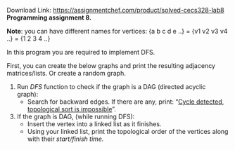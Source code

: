 Download Link: https://assignmentchef.com/product/solved-cecs328-lab8
<br>
<strong>Programming assignment 8. </strong>

<strong>Note</strong>: you can have different names for vertices: {a b c d e ..} = {v1 v2 v3 v4 ..} = {1 2 3 4 ..}




In this program you are required to implement DFS.

First, you can create the below graphs and print the resulting adjacency matrices/lists. Or create a random graph.




<ol>

 <li>Run <em>DFS </em>function to check if the graph is a DAG (directed acyclic graph):</li>

 <li style="list-style-type: none;">

  <ul>

   <li>Search for backward edges. If there are any, print: “<u>Cycle detected, topological sort is impossible</u>”.</li>

  </ul></li>

 <li>If the graph is DAG, (while running DFS):

  <ul>

   <li>Insert the vertex into a linked list as it finishes.</li>

   <li>Using your linked list, print the topological order of the vertices along with their <em>start/finish time.</em></li>

  </ul></li>

</ol>